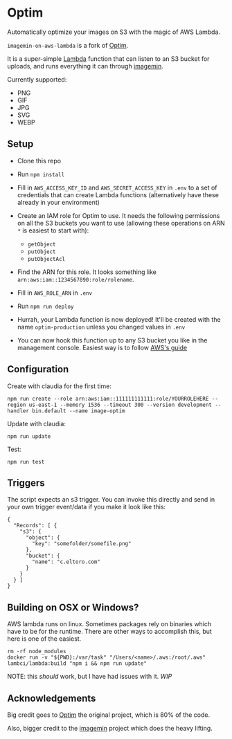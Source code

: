 # Optim

Automatically optimize your images on S3 with the magic of AWS Lambda.

`imagemin-on-aws-lambda` is a fork of [Optim][optim].

It is a super-simple [Lambda][l] function that can listen to an S3 bucket for uploads, and runs everything it can through [imagemin][imagemin].

Currently supported:
* PNG
* GIF
* JPG
* SVG
* WEBP

## Setup

 * Clone this repo

 * Run `npm install`

 * Fill in `AWS_ACCESS_KEY_ID` and `AWS_SECRET_ACCESS_KEY` in `.env` to a set of credentials that can create Lambda functions (alternatively have these already in your environment)

 * Create an IAM role for Optim to use. It needs the following permissions on all the S3 buckets you want to use (allowing these operations on ARN `*` is easiest to start with):
   * `getObject`
   * `putObject`
   * `putObjectAcl`


 * Find the ARN for this role. It looks something like `arn:aws:iam::1234567890:role/rolename`.

 * Fill in `AWS_ROLE_ARN` in `.env`

 * Run `npm run deploy`

 * Hurrah, your Lambda function is now deployed! It'll be created with the name `optim-production` unless you changed values in `.env`

 * You can now hook this function up to any S3 bucket you like in the management console. Easiest way is to follow [AWS's guide][s3-evt-setup]

## Configuration

Create with claudia for the first time:

    npm run create --role arn:aws:iam::111111111111:role/YOURROLEHERE --region us-east-1 --memory 1536 --timeout 300 --version development --handler bin.default --name image-optim

Update with claudia:

    npm run update

Test:

    npm run test

## Triggers

The script expects an s3 trigger.
You can invoke this directly and send in your own trigger event/data if you
make it look like this:

    {
      "Records": [ {
        "s3": {
          "object": {
            "key": "somefolder/somefile.png"
          },
          "bucket": {
            "name": "c.eltoro.com"
          }
        }
      } ]
    }


## Building on OSX or Windows?

AWS lambda runs on linux.
Sometimes packages rely on binaries which have to be for the runtime.
There are other ways to accomplish this, but here is one of the easiest.

    rm -rf node_modules
    docker run -v "${PWD}:/var/task" "/Users/<name>/.aws:/root/.aws" lambci/lambda:build "npm i && npm run update"

NOTE: this *should* work, but I have had issues with it. _WIP_

## Acknowledgements

Big credit goes to [Optim][optim] the original project, which is 80% of the code.

Also, bigger credit to the [imagemin][imagemin] project which does the heavy lifting.



[optim]: https://github.com/gosquared/optim
[l]: https://aws.amazon.com/lambda/
[imagemin]: https://github.com/imagemin/imagemin
[s3-evt-setup]: http://docs.aws.amazon.com/AmazonS3/latest/UG/SettingBucketNotifications.html
